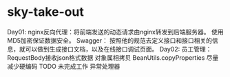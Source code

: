 # sky-take-out

Day01:
    nginx反向代理：将前端发送的动态请求由nginx转发到后端服务器。
    使用MD5加密保证数据安全。
    Swagger：
        按照他的规范去定义接口和接口相关的信息，就可以做到生成接口文档，以及在线接口调试页面。
Day02:
    员工管理：
        RequestBody接收json格式数据
        对象属相拷贝 BeanUtils.copyProperties
    尽量减少硬编码
    TODO 未完成工作
    异常处理器